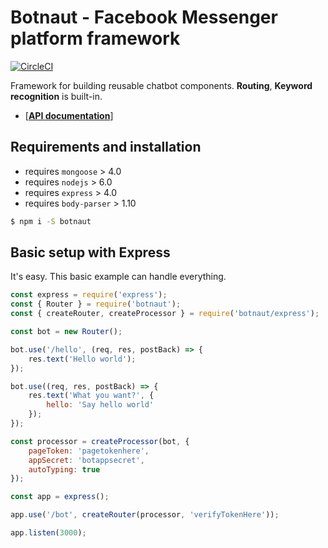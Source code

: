 # Botnaut - Facebook Messenger platform framework

[![CircleCI](https://circleci.com/gh/pragonauts/botnaut/tree/master.svg?style=svg)](https://circleci.com/gh/pragonauts/botnaut/tree/master)

Framework for building reusable chatbot components. **Routing**, **Keyword recognition** is built-in.

- [**[API documentation](https://botnaut.pragonauts.com)**]

## Requirements and installation

  - requires `mongoose` > 4.0
  - requires `nodejs` > 6.0
  - requires `express` > 4.0
  - requires `body-parser` > 1.10

  ```bash
  $ npm i -S botnaut
  ```

## Basic setup with Express

It's easy. This basic example can handle everything.

```javascript
const express = require('express');
const { Router } = require('botnaut');
const { createRouter, createProcessor } = require('botnaut/express');

const bot = new Router();

bot.use('/hello', (req, res, postBack) => {
    res.text('Hello world');
});

bot.use((req, res, postBack) => {
    res.text('What you want?', {
        hello: 'Say hello world'
    });
});

const processor = createProcessor(bot, {
    pageToken: 'pagetokenhere',
    appSecret: 'botappsecret',
    autoTyping: true
});

const app = express();

app.use('/bot', createRouter(processor, 'verifyTokenHere'));

app.listen(3000);
```